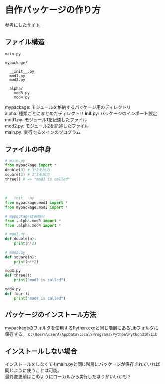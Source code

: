 # 自作パッケージの作り方

[参考にしたサイト](https://dev.classmethod.jp/articles/python-create-package/)

## ファイル構造
```
main.py

mypackage/ 
    
  __init__.py
  mod1.py
  mod2.py
  
  alpha/
    mod3.py
    mod4.py
```
mypackage: モジュールを格納するパッケージ用のディレクトリ  
  alpha: 種類ごとにまとめたディレクトリ
  __init__.py: パッケージのインポート設定  
  mod1.py: モジュール1を記述したファイル  
  mod2.py: モジュール2を記述したファイル  
main.py: 実行するメインのプログラム  


## ファイルの中身
```py
# main.py
from mypackage import *
double(3) # 3*2を出力
square(3) # 3^3を出力
three() # => "mod3 is called"
```

<br>

```py
# __init__.py
from mypackage.mod1 import *
from mypackage.mod2 import *

# mypackageは省略可
from .alpha.mod3 import *
from .alpha.mod4 import * 
```

```py
# mod1.py
def double(n):
    print(n*2)
```

```py
# mod2.py
def square(n):
    print(n**2)
```

```py
mod3.py
def three():
    print("mod3 is called")
```

```py
mod4.py
def four():
    print("mod4 is called")
```

## パッケージのインストール方法
mypackageのフォルダを使用するPython.exeと同じ階層にあるLibフォルダに保存する。
`C:\Users\userA\AppData\Local\Programs\Python\Python310\Lib`

## インストールしない場合
インストールをしなくてもmain.pyと同じ階層にパッケージが保存されていれば同じように使うことは可能。  
最終変更前はこのようにローカルから実行したほうがいいかも？
